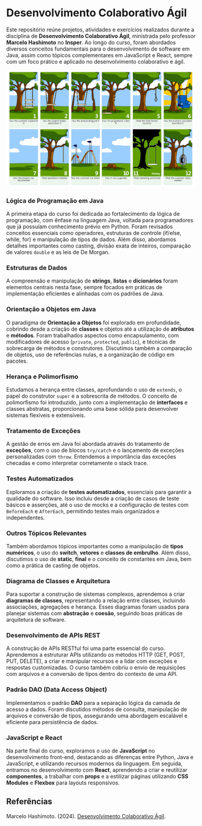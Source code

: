 # Desenvolvimento Colaborativo Ágil

Este repositório reúne projetos, atividades e exercícios realizados durante a disciplina de **Desenvolvimento Colaborativo Ágil**, ministrada pelo professor **Marcelo Hashimoto** no **Insper**. Ao longo do curso, foram abordados diversos conceitos fundamentais para o desenvolvimento de software em Java, assim como tópicos complementares em JavaScript e React, sempre com um foco prático e aplicado no desenvolvimento colaborativo e ágil.

![Componentes em um Projeto de Desenvolvimento Ágil](desenvolvimento-agil.jpg)

### Lógica de Programação em Java

A primeira etapa do curso foi dedicada ao fortalecimento da lógica de programação, com ênfase na linguagem Java, voltada para programadores que já possuíam conhecimento prévio em Python. Foram revisados conceitos essenciais como operadores, estruturas de controle (if/else, while, for) e manipulação de tipos de dados. Além disso, abordamos detalhes importantes como casting, divisão exata de inteiros, comparação de valores `double` e as leis de De Morgan.

### Estruturas de Dados

A compreensão e manipulação de **strings**, **listas** e **dicionários** foram elementos centrais nesta fase, sempre focados em práticas de implementação eficientes e alinhadas com os padrões de Java.

### Orientação a Objetos em Java

O paradigma de **Orientação a Objetos** foi explorado em profundidade, cobrindo desde a criação de **classes** e objetos até a utilização de **atributos** e **métodos**. Foram trabalhados aspectos como encapsulamento, com modificadores de acesso (`private`, `protected`, `public`), e técnicas de sobrecarga de métodos e construtores. Discutimos também a comparação de objetos, uso de referências nulas, e a organização de código em pacotes.

### Herança e Polimorfismo

Estudamos a herança entre classes, aprofundando o uso de `extends`, o papel do construtor `super` e a sobrescrita de métodos. O conceito de polimorfismo foi introduzido, junto com a implementação de **interfaces** e classes abstratas, proporcionando uma base sólida para desenvolver sistemas flexíveis e extensíveis.

### Tratamento de Exceções

A gestão de erros em Java foi abordada através do tratamento de **exceções**, com o uso de blocos `try/catch` e o lançamento de exceções personalizadas com `throw`. Entendemos a importância das exceções checadas e como interpretar corretamente o stack trace.

### Testes Automatizados

Exploramos a criação de **testes automatizados**, essenciais para garantir a qualidade do software. Isso incluiu desde a criação de casos de teste básicos e asserções, até o uso de mocks e a configuração de testes com `BeforeEach` e `AfterEach`, permitindo testes mais organizados e independentes.

### Outros Tópicos Relevantes

Também abordamos tópicos importantes como a manipulação de **tipos numéricos**, o uso do **switch**, **vetores** e **classes de embrulho**. Além disso, discutimos o uso de **static**, **final** e o conceito de constantes em Java, bem como a prática de casting de objetos.

### Diagrama de Classes e Arquitetura

Para suportar a construção de sistemas complexos, aprendemos a criar **diagramas de classes**, representando a relação entre classes, incluindo associações, agregações e herança. Esses diagramas foram usados para planejar sistemas com **abstração** e **coesão**, seguindo boas práticas de arquitetura de software.

### Desenvolvimento de APIs REST

A construção de APIs RESTful foi uma parte essencial do curso. Aprendemos a estruturar APIs utilizando os métodos HTTP (GET, POST, PUT, DELETE), a criar e manipular recursos e a lidar com exceções e respostas customizadas. O curso também cobriu o envio de requisições com arquivos e a conversão de tipos dentro do contexto de uma API.

### Padrão DAO (Data Access Object)

Implementamos o padrão **DAO** para a separação lógica da camada de acesso a dados. Foram discutidos métodos de consulta, manipulação de arquivos e conversão de tipos, assegurando uma abordagem escalável e eficiente para persistência de dados.

### JavaScript e React

Na parte final do curso, exploramos o uso de **JavaScript** no desenvolvimento front-end, destacando as diferenças entre Python, Java e JavaScript, e utilizando recursos modernos da linguagem. Em seguida, entramos no desenvolvimento com **React**, aprendendo a criar e reutilizar **componentes**, a trabalhar com **props** e a estilizar páginas utilizando **CSS Modules** e **Flexbox** para layouts responsivos.

## Referências

Marcelo Hashimoto. (2024). [Desenvolvimento Colaborativo Ágil](https://ensino.hashi.pro.br/desagil/).
